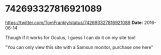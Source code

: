 # 742693327816921089
https://twitter.com/TomFrankly/status/742693327816921089
**Date:** 2016-06-14

Though if it works for Oculus, I guess I can do it on my site too!

"You can only view this site with a Samsun monitor, purchase one here"
